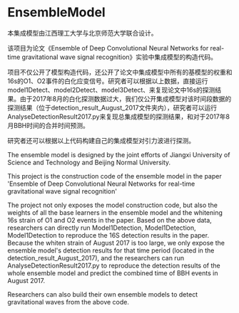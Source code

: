 # EnsembleModel
本集成模型由江西理工大学与北京师范大学联合设计。

该项目为论文《Ensemble of Deep Convolutional Neural Networks for real-time gravitational wave signal recognition》实验中集成模型的构造代码。

项目不仅公开了模型构造代码，还公开了论文中集成模型中所有的基模型的权重和16s的O1、O2事件的白化应变信号。研究者可以根据以上数据，直接运行model1Detect、model2Detect、model3Detect、来复现论文中16s的探测结果。由于2017年8月的白化探测数据过大，我们仅公开集成模型对该时间段数据的探测结果（位于detection_result_August_2017文件夹内），研究者可以运行AnalyseDetectionResult2017.py来复现总集成模型的探测结果，和对于2017年8月BBH时间的合并时间预测。

研究者还可以根据以上代码构建自己的集成模型对引力波进行探测。

The ensemble model is designed by the joint efforts of Jiangxi University of Science and Technology and Beijing Normal University.

This project is the construction code of the ensemble model in the paper 'Ensemble of Deep Convolutional Neural Networks for real-time gravitational wave signal recognition'

The project not only exposes the model construction code, but also the weights of all the base learners in the ensemble model and the whitening 16s strain of O1 and O2 events in the paper. Based on the above data, researchers can directly run Model1Detection, Model1Detection, Model1Detection to reproduce the 16S detection results in the paper. Because the whiten strain of August 2017 is too large, we only expose the ensemble model's detection results for that time period (located in the detection_result_August_2017), and the researchers can run AnalyseDetectionResult2017.py to reproduce the detection results of the whole ensemble model and predict the combined time of BBH events in August 2017.

Researchers can also build their own ensemble models to detect gravitational waves from the above code.
